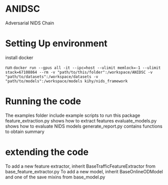 # ANIDSC
 Adversarial NIDS Chain

# Setting Up environment
install docker

run
`docker run --gpus all -it --ipc=host --ulimit memlock=-1 --ulimit stack=67108864 --rm -v "path/to/this/folder":/workspace/ANIDSC -v "path/to/datasets":/workspace/datasets -v "path/to/models":/workspace/models kihy/nids_framework`

# Running the code
The examples folder include example scripts to run this package
feature_extraction.py shows how to extract features
evaluate_models.py shows how to evaluate NIDS models
generate_report.py contains functions to obtain summary

# extending the code
To add a new feature extractor, inherit BaseTrafficFeatureExtractor from base_feature_extractor.py
To add a new model, inherit BaseOnlineODModel and one of the save mixins from base_model.py
